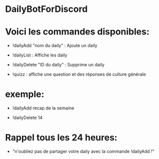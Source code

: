 # DailyBotForDiscord


# Voici les commandes disponibles:

- !dailyAdd "nom du daily" : Ajoute un daily

- !dailyList : Affiche les daily

- !dailyDelete "ID du daily" : Supprime un daily

- !quizz : affiche une question et des réponses de culture générale

# exemple:

- !dailyAdd recap de la semaine

- !dailyDelete 14

# Rappel tous les 24 heures:

- "n'oubliez pas de partager votre daily avec la commande !dailyAdd !"

